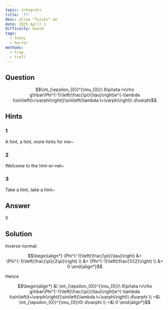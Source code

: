 ```yaml
---
topic: integrals
title: '??'
desc: allow "fysiks" oe
date: 2025 April 1
difficulty: based
tags:
  - funny
  - horror
methods:
  - trap
  - troll
---
```



## Question
```math
\int_{\epsilon_{0}}^{\mu_{0}}\ 6\pi\eta rv\rho g\hbar\Phi^{-1}\left(\frac{\pi}{\tau}\right)e^{-\lambda t\sin\left(t+\varphi\right)}\sin\left(\lambda t+\varphi\right)\ d\varphi
```


## Hints

### 1
A hint, a hint, more hints for me~

### 2
Welcome to the hint-er-net~

### 3
Take a hint, take a hint~


## Answer
$0$


## Solution

Inverse normal:

```math
\begin{align*}
  \Phi^{-1}\left(\frac{\pi}{\tau}\right)
    &= \Phi^{-1}\left(\frac{\pi}{2\pi}\right)
  \\ &= \Phi^{-1}\left(\frac{1}{2}\right)
  \\ &= 0
\end{align*}
```

Hence

```math
\begin{align*}
  &\ \int_{\epsilon_{0}}^{\mu_{0}}\ 6\pi\eta rv\rho g\hbar\Phi^{-1}\left(\frac{\pi}{\tau}\right)e^{-\lambda t\sin\left(t+\varphi\right)}\sin\left(\lambda t+\varphi\right)\ d\varphi
  \\ =&\ \int_{\epsilon_{0}}^{\mu_{0}}0\ d\varphi
  \\ =&\ 0
\end{align*}
```
